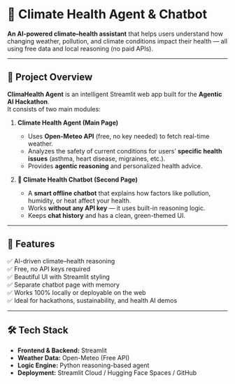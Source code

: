 # 🌿 Climate Health Agent & Chatbot

**An AI-powered climate–health assistant** that helps users understand how changing weather, pollution, and climate conditions impact their health — all using free data and local reasoning (no paid APIs).

---

## 🚀 Project Overview

**ClimaHealth Agent** is an intelligent Streamlit web app built for the **Agentic AI Hackathon**.  
It consists of two main modules:

1. **Climate Health Agent (Main Page)**  
   - Uses **Open-Meteo API** (free, no key needed) to fetch real-time weather.
   - Analyzes the safety of current conditions for users’ **specific health issues** (asthma, heart disease, migraines, etc.).
   - Provides **agentic reasoning** and personalized health advice.

2. **💬 Climate Health Chatbot (Second Page)**  
   - A **smart offline chatbot** that explains how factors like pollution, humidity, or heat affect your health.
   - Works **without any API key** — it uses built-in reasoning logic.
   - Keeps **chat history** and has a clean, green-themed UI.

---

## 🌈 Features

✅ AI-driven climate–health reasoning  
✅ Free, no API keys required  
✅ Beautiful UI with Streamlit styling  
✅ Separate chatbot page with memory  
✅ Works 100% locally or deployable on the web  
✅ Ideal for hackathons, sustainability, and health AI demos  

---

## 🛠️ Tech Stack

- **Frontend & Backend:** Streamlit  
- **Weather Data:** Open-Meteo (Free API)  
- **Logic Engine:** Python reasoning-based agent  
- **Deployment:** Streamlit Cloud / Hugging Face Spaces / GitHub  
